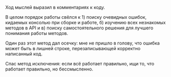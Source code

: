 Ход мыслей выразил в комментариях к коду.

В целом порядок работы свёлся к 1) поиску очевидных ошибок, кидаемых консолью при сборке и работе, б) изучению всех незнакомых методов в API и в) поиску самостоятельного решения для лучшего понимания работы методов.

Один раз этот метод дал осечку: мне не пришло в голову, что ошибка может быть в лишней строке, перезаписывающей корректно написанный код.

Спас метод исключения: если всё работает правильно, ищи то, что работает правильно, но бессмысленно.
